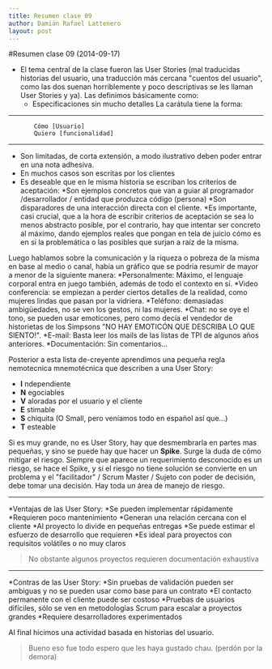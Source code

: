 ```yaml
---
title: Resumen clase 09
author: Damián Rafael Lattenero
layout: post
---
```


#Resumen clase 09 (2014-09-17)


* El tema central de la clase fueron las User Stories (mal traducidas historias del usuario, una traducción más cercana "cuentos del usuario", como las dos suenan horriblemente y poco descriptivas se les llaman User Stories y ya).
 Las definimos básicamente como:
    * Especificaciones sin mucho detalles 
       La carátula tiene la forma:

***
           Cómo [Usuario]
           Quiero [funcionalidad]
***
 
* Son limitadas, de corta extensión, a modo ilustrativo deben poder entrar en una nota adhesiva.
* En muchos casos son escritas por los clientes
* Es deseable que en le misma historia se escriban los criterios de aceptación:
   *Son ejemplos concretos que van a guiar al programador  /desarrollador / entidad que produzca código (persona)
   *Son disparadores de una interacción directa con el cliente.
   *Es importante, casi crucial, que a la hora de escribir criterios de aceptación se        sea lo menos abstracto posible, por el contrario, hay que intentar ser concreto      al máximo, dando ejemplos reales que pongan en tela de juicio cómo es en sí        la problemática o las posibles que surjan a raíz de la misma.

Luego hablamos sobre la comunicación y la riqueza o pobreza de la misma en base al medio o canal, había un gráfico que se podría resumir de mayor a menor de la siguiente manera:
*Personalmente: Máximo, el lenguaje corporal entra en juego también, además de todo el contexto en sí.
*Video conferencia: se empiezan a perder ciertos detalles de la realidad, como mujeres lindas que pasan por la vidriera.
*Teléfono: demasiadas ambigüedades, no se ven los gestos, ni las mujeres.
*Chat: no se oye el tono, se pueden usar emoticones, pero como decía el vendedor de historietas de los Simpsons "NO HAY EMOTICÓN QUE DESCRIBA LO QUE SIENTO!".
*E-mail: Basta leer los mails de las listas de TPI de algunos años anteriores.
*Documentación: Sin comentarios... 

Posterior a esta lista de-creyente aprendimos una pequeña regla nemotecnica mnemotécnica que describen a una User Story:

* **I** ndependiente
* **N** egociables
* **V** aloradas por el usuario y el cliente
* **E** stimable
* **S** chiquita (O Small, pero veníamos todo en español así que...)
* **T** esteable 

Si es muy grande, no es User Story, hay que desmembrarla en partes mas pequeñas, y sino se puede hay que hacer un **Spike**. Surge la duda de cómo mitigar el riesgo. Siempre que aparece un requerimiento desconocido es un riesgo, se hace el Spike, y si el riesgo no tiene solución se convierte en un problema y el "facilitador" / Scrum Master / Sujeto con poder de decisión, debe tomar una decisión. Hay toda un área de manejo de riesgo.

***
*Ventajas de las User Story:
	*Se pueden implementar rápidamente
        *Requieren poco mantenimiento
        *Generan una relación cercana con el cliente
        *Al proyecto lo divide en pequeñas entregas
        *Se puede estimar el esfuerzo de desarrollo que requieren
        *Es ideal para proyectos con requisitos volátiles o no muy claros

>No obstante algunos proyectos requieren documentación exhaustiva

***
*Contras de las User Story:
	*Sin pruebas de validación pueden ser ambiguas y no se pueden usar como           base para un contrato
        *El contacto permanente con el cliente puede ser costoso
        *Pruebas de usuarios difíciles, sólo se ven en metodoĺogías Scrum para 
          escalar a proyectos grandes
        *Requiere desarrolladores experimentados

Al final hicimos una actividad basada en historias del usuario.
> Bueno eso fue todo espero que les haya gustado chau. (perdón por la demora)


